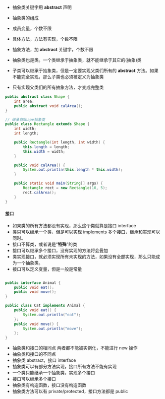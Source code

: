 - 抽象类关键字用 **abstract** 声明
- 抽象类的组成
- 成员变量，个数不限
- 具体方法，方法有实现，个数不限
- 抽象方法，加 **abstract** 关键字，个数不限

- 抽象类也是类。一个类继承于抽象类，就不能继承于其它的(抽象)类
- 子类可以继承于抽象类，但是一定要实现父类们所有的 **abstract** 方法。如果不能完全实现，那么子类也必须被定义为抽象类
- 只有实现父类们的所有抽象方法，才变成完整类


```java
public abstract class Shape {
    int area;
    public abstract void calArea();
}

// 继承自Shape抽象类
public class Rectangle extends Shape {
    int width;
    int length;

    public Rectangle(int length, int width) {
        this.length = length;
        this.width = width;
    }

    public void calArea() {
        System.out.println(this.length * this.width);
    }

    public static void main(String[] args) {
        Rectangle rect = new Rectangle(10, 5);
        rect.calArea();
    }
}

```


#### 接口

- 如果类的所有方法都没有实现，那么这个类就算是接口 interface
- 类只可以继承一个类，但是可以实现 implements 多个接口，继承和实现可以同时。
- 接口不算类，或者说是“**特殊**”的类
- 接口可以继承多个接口，没有实现的方法将会叠加
- 类实现接口，就必须实现所有未实现的方法，如果没有全部实现，那么只能成为一个抽象类。
- 接口可以定义变量，但是一般是常量

```java

public interface Animal {
    public void eat();
    public void move();
}

public class Cat implements Animal {
    public void eat() {
        System.out.println("eat");
    };
    public void move() {
        System.out.println("move");
    };    
}

```

- 抽象类和接口的相同点
两者都不能被实例化，不能进行 new 操作
- 抽象类和接口的不同点
 - 抽象类 abstract，接口 interface
 - 抽象类可以有部分方法实现，接口所有方法不能有实现
 - 一个类只能继承一个抽象类，实现多个接口
 - 接口可以继承多个接口
 - 抽象类有构造函数，接口没有构造函数
 - 抽象类方法可以有 private/protected，接口方法都是 public 